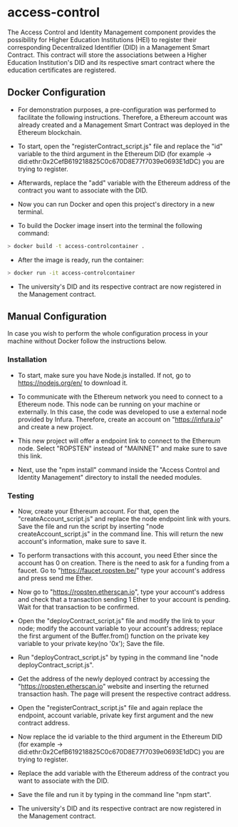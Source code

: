 # access-control
The Access Control and Identity Management component provides the possibility for Higher Education Institutions (HEI) to register their corresponding Decentralized Identifier (DID) in a Management Smart Contract. This contract will store the associations between a Higher Education Institution's DID and its respective smart contract where the education certificates are registered.

## Docker Configuration

- For demonstration purposes, a pre-configuration was performed to facilitate the following instructions. Therefore, a Ethereum account was already created and a Management Smart Contract was deployed in the Ethereum blockchain.

- To start, open the "registerContract_script.js" file and replace the "id" variable to the third argument in the Ethereum DID (for example -> did:ethr:0x2CefB619218825C0c670D8E77f7039e0693E1dDC) you are trying to register.

- Afterwards, replace the "add" variable with the Ethereum address of the contract you want to associate with the DID.

- Now you can run Docker and open this project's directory in a new terminal.

- To build the Docker image insert into the terminal the following command:

```bash
> docker build -t access-controlcontainer .
```

- After the image is ready, run the container:

```bash
> docker run -it access-controlcontainer
```

- The university's DID and its respective contract are now registered in the Management contract.

## Manual Configuration

In case you wish to perform the whole configuration process in your machine without Docker follow the instructions below.

### Installation
- To start, make sure you have Node.js installed. If not, go to https://nodejs.org/en/ to download it.

- To communicate with the Ethereum network you need to connect to a Ethereum node. This node can be running on your machine or externally. In this case, the code was developed to use a external node provided by Infura. Therefore, create an account on "https://infura.io" and create a new project.

- This new project will offer a endpoint link to connect to the Ethereum node. Select "ROPSTEN" instead of "MAINNET" and make sure to save this link.

- Next, use the "npm install" command inside the "Access Control and Identity Management" directory to install the needed modules.

### Testing
- Now, create your Ethereum account. For that, open the "createAccount_script.js" and replace the node endpoint link with yours. Save the file and run the script by inserting "node createAccount_script.js" in the command line. This will return the new account's information, make sure to save it.

- To perform transactions with this account, you need Ether since the account has 0 on creation. There is the need to ask for a funding from a faucet. Go to "https://faucet.ropsten.be/" type your account's address and press send me Ether.

- Now go to "https://ropsten.etherscan.io", type your account's address and check that a transaction sending 1 Ether to your account is pending. Wait for that transaction to be confirmed.

- Open the "deployContract_script.js" file and modify the link to your node; modify the account variable to your account's address; replace the first argument of the Buffer.from() function on the private key variable to your private key(no '0x'); Save the file.

- Run "deployContract_script.js" by typing in the command line "node deployContract_script.js".

- Get the address of the newly deployed contract by accessing the "https://ropsten.etherscan.io" website and inserting the returned transaction hash. The page will present the respective contract address.

- Open the "registerContract_script.js" file and again replace the endpoint, account variable, private key first argument and the new contract address.

- Now replace the id variable to the third argument in the Ethereum DID (for example -> did:ethr:0x2CefB619218825C0c670D8E77f7039e0693E1dDC) you are trying to register.

- Replace the add variable with the Ethereum address of the contract you want to associate with the DID.

- Save the file and run it by typing in the command line "npm start".

- The university's DID and its respective contract are now registered in the Management contract. 
